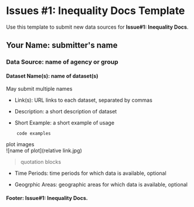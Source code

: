# Issues #1: Inequality Docs Template   

Use this template to submit new data sources for **Issue#1: Inequality Docs**.   

## Your Name:  submitter's name   

### Data Source:  name of agency or group   

#### Dataset Name(s):  name of dataset(s)      
May submit multiple names   

 * Link(s):  URL links to each dataset, separated by commas   

 * Description:  a short description of dataset  

 * Short Example:  a short example of usage  

``` 
    code examples  
``` 

plot images   
![name of plot](relative link.jpg)  

> 
> quotation blocks  
>

 * Time Periods:  time periods for which data is available, optional   

 * Geogrphic Areas:  geographic areas for which data is available, optional  


#### Footer:  Issue#1: Inequality Docs.   
